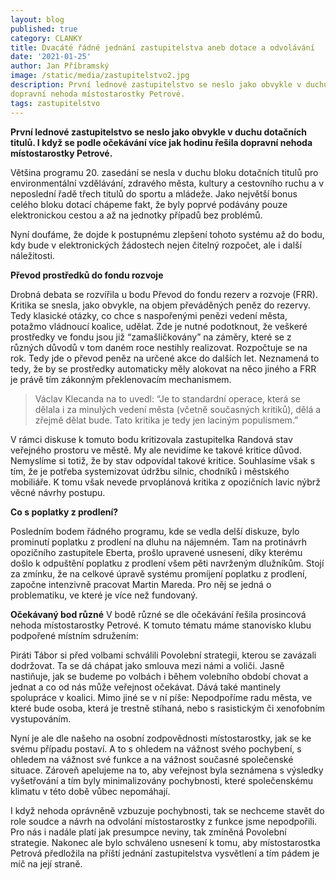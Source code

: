 ```yaml
---
layout: blog
published: true
category: CLANKY
title: Dvacáté řádné jednání zastupitelstva aneb dotace a odvolávání
date: '2021-01-25'
author: Jan Příbramský
image: /static/media/zastupitelstvo2.jpg
description: První lednové zastupitelstvo se neslo jako obvykle v duchu dotačních titulů. I když podle očekávání se více jak hodinu řešila
dopravní nehoda místostarostky Petrové.
tags: zastupitelstvo
---
```

__První lednové zastupitelstvo se neslo jako obvykle v duchu dotačních titulů. I když se podle očekávání více jak hodinu řešila dopravní nehoda místostarostky Petrové.__

Většina programu 20. zasedání se nesla v duchu bloku dotačních titulů pro environmentální vzdělávání, zdravého města, kultury a cestovního ruchu a v neposlední řadě třech titulů do sportu a mládeže. Jako největší bonus celého bloku dotací chápeme fakt, že byly poprvé podávány pouze elektronickou cestou a až na jednotky případů bez problémů.

Nyní doufáme, že dojde k postupnému zlepšení tohoto systému až do bodu, kdy bude v elektronických žádostech nejen čitelný rozpočet, ale i další náležitosti.

__Převod prostředků do fondu rozvoje__

Drobná debata se rozvířila u bodu Převod do fondu rezerv a rozvoje (FRR). Kritika se snesla, jako obvykle, na objem převáděných peněz do rezervy. Tedy klasické otázky, co chce s naspořenými penězi vedení města, potažmo vládnoucí koalice, udělat. Zde je nutné podotknout, že veškeré prostředky ve fondu jsou již “zamašličkovány” na záměry, které se z různých důvodů v tom daném roce nestihly realizovat. Rozpočtuje se na rok. Tedy jde o převod peněz na určené akce do dalších let. Neznamená to tedy, že by se prostředky automaticky měly alokovat na něco jiného a FRR je právě tím zákonným překlenovacím mechanismem.

> Václav Klecanda na to uvedl: “Je to standardní operace, která se dělala i za minulých vedení města (včetně současných kritiků), dělá a zřejmě dělat bude. Tato kritika je tedy jen laciným populismem.”

V rámci diskuse k tomuto bodu kritizovala zastupitelka Randová stav veřejného prostoru ve městě. My ale nevidíme ke takové kritice důvod. Nemyslíme si totiž, že by stav odpovídal takové kritice. Souhlasíme však s tím, že je potřeba systemizovat údržbu silnic, chodníků i městského mobiliáře. K tomu však nevede prvoplánová kritika z opozičních lavic nýbrž věcné návrhy postupu.

__Co s poplatky z prodlení?__

Posledním bodem řádného programu, kde se vedla delší diskuze, bylo prominutí poplatku z prodlení na dluhu na nájemném. Tam na protinávrh opozičního zastupitele Eberta, prošlo upravené usnesení, díky kterému došlo k odpuštění poplatku z prodlení všem pěti navrženým dlužníkům. Stojí za zmínku, že na celkové úpravě systému promíjení poplatku z prodlení, započne intenzivně pracovat Martin Mareda. Pro něj se jedná o problematiku, ve které je více než fundovaný.

__Očekávaný bod různé__
V bodě různé se dle očekávání řešila prosincová nehoda místostarostky Petrové. K tomuto tématu máme stanovisko klubu podpořené místním sdružením:

Piráti Tábor si před volbami schválili Povolební strategii, kterou se zavázali dodržovat. Ta se dá chápat jako smlouva mezi námi a voliči. Jasně nastiňuje, jak se budeme po volbách i během volebního období chovat a jednat a co od nás může veřejnost očekávat. Dává také mantinely spolupráce v koalici. Mimo jiné se v ní píše: Nepodpoříme radu města, ve které bude osoba, která je trestně stíhaná, nebo s rasistickým či xenofobním vystupováním. 
 
Nyní je ale dle našeho na osobní zodpovědnosti místostarostky, jak se ke svému případu postaví. A to s ohledem na vážnost svého pochybení, s ohledem na vážnost své funkce a na vážnost současné společenské situace. Zároveň apelujeme na to, aby veřejnost byla seznámena s výsledky vyšetřování a tím byly minimalizovány pochybnosti, které společenskému klimatu v této době vůbec nepomáhají.

I když nehoda oprávněně vzbuzuje pochybnosti, tak se nechceme stavět do role soudce a návrh na odvolání místostarostky z funkce jsme nepodpořili. Pro nás i nadále platí jak presumpce neviny, tak  zmíněná Povolební strategie. Nakonec ale bylo schváleno usnesení k tomu, aby místostarostka Petrová předložila na příští jednání zastupitelstva vysvětlení a tím pádem je míč na její straně. 
